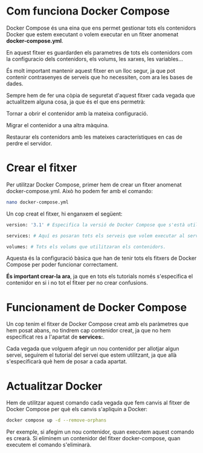 # Com funciona Docker Compose
Docker Compose és una eina que ens permet gestionar tots els contenidors Docker que estem executant o volem executar en un fitxer anomenat **docker-compose.yml**.


En aquest fitxer es guardarden els parametres de tots els contenidors com la configuracio dels contenidors, els volums, les xarxes, les variables...

És molt important mantenir aquest fitxer en un lloc segur, ja que pot contenir contrasenyes de serveis que ho necessiten, com ara les bases de dades.

Sempre hem de fer una còpia de seguretat d'aquest fitxer cada vegada que actualitzem alguna cosa, ja que és el que ens permetrà:

Tornar a obrir el contenidor amb la mateixa configuració.

Migrar el contenidor a una altra màquina.

Restaurar els contenidors amb les mateixes característiques en cas de perdre el servidor.


# Crear el fitxer
Per utilitzar Docker Compose, primer hem de crear un fitxer anomenat docker-compose.yml. Això ho podem fer amb el comando:
```bash
nano docker-compose.yml
```

Un cop creat el fitxer, hi enganxem el següent:
```bash
version: '3.1' # Especifica la versió de Docker Compose que s'està utilitzant.

services: # Aquí es posaran tots els serveis que volem executar al servidor.

volumes: # Tots els volums que utilitzaran els contenidors.
```
Aquesta és la configuració bàsica que han de tenir tots els fitxers de Docker Compose per poder funcionar correctament.

**És important crear-la ara**, ja que en tots els tutorials només s'especifica el contenidor en si i no tot el fitxer per no crear confusions.


# Funcionament de Docker Compose
Un cop tenim el fitxer de Docker Compose creat amb els paràmetres que hem posat abans, no tindrem cap contenidor creat, ja que no hem especificat res a l'apartat de **services:**.

Cada vegada que volguem afegir un nou contenidor per allotjar algun servei, seguirem el tutorial del servei que estem utilitzant, ja que allà s'especificarà què hem de posar a cada apartat.


# Actualitzar Docker
Hem de utilitzar aquest comando cada vegada que fem canvis al fitxer de Docker Compose per què els canvis s'apliquin a Docker:
```bash
docker compose up -d --remove-orphans
```

Per exemple, si afegim un nou contenidor, quan executem aquest comando es crearà. Si eliminem un contenidor del fitxer docker-compose, quan executem el comando s'eliminarà.
